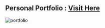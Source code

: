 ## Personal Portfolio : <a href="https://cliffordmapesa.tech/" target="_blank">Visit Here</a>

![portfolio](https://user-images.githubusercontent.com/97587370/227441498-ddf1e105-92eb-4d4b-91ec-12b7762de990.png)

